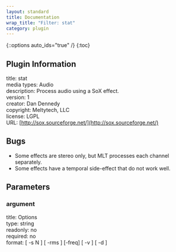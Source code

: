 ```yaml
---
layout: standard
title: Documentation
wrap_title: "Filter: stat"
category: plugin
---
```

{::options auto_ids="true" /}
{:toc}

## Plugin Information

title: stat  
media types:
Audio  
description: Process audio using a SoX effect.  
version: 1  
creator: Dan Dennedy  
copyright: Meltytech, LLC  
license: LGPL  
URL: [http://sox.sourceforge.net/](http://sox.sourceforge.net/)  

## Bugs

* Some effects are stereo only, but MLT processes each channel separately.
* Some effects have a temporal side-effect that do not work well.

## Parameters

### argument

title: Options    
type: string  
readonly: no  
required: no  
format: [ -s N ] [ -rms ] [-freq] [ -v ] [ -d ]  


